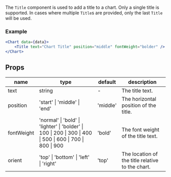 The `Title` component is used to add a title to a chart. Only a single title is supported. In cases where multiple `Title`s are provided, only the last `Title` will be used.

### Example

```jsx
<Chart data={data}>
    <Title text="Chart Title" position="middle" fontWeight="bolder" />
</Chart>
```

## Props

<table>
    <thead>
        <tr>
            <th>name</th>
            <th>type</th>
            <th>default</th>
            <th>description</th>
        </tr>
    </thead>
    <tbody>
        <tr>
            <td>text</td>
            <td>string</td>
            <td>-</td>
            <td>The title text.</td>
        </tr>
        <tr>
            <td>position</td>
            <td>'start' | 'middle' | 'end'</td>
            <td>'middle'</td>
            <td>The horizontal position of the title.</td>
        </tr>
        <tr>
            <td>fontWeight</td>
            <td>'normal' | 'bold' | 'lighter' | 'bolder' | 100 | 200 | 300 | 400 | 500 | 600 | 700 | 800 | 900</td>
            <td>'bold'</td>
            <td>The font weight of the title text.</td>
        </tr>
        <tr>
            <td>orient</td>
            <td>'top' | 'bottom' | 'left' | 'right'</td>
            <td>'top'</td>
            <td>The location of the title relative to the chart.</td>
        </tr>
    </tbody>
</table>